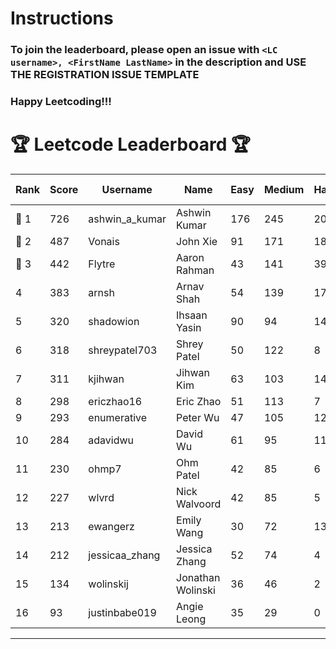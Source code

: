 # Instructions
### To join the leaderboard, please open an issue with `<LC username>, <FirstName LastName>` in the description and USE THE REGISTRATION ISSUE TEMPLATE
### Happy Leetcoding!!!


# 🏆 Leetcode Leaderboard 🏆

| Rank | Score | Username       | Name | Easy | Medium | Hard | Problems Solved |
|------|----------------|-----------------|-------------------|--------------|--------------|--------------|--------------|
| 🥇 1 | 726 | ashwin_a_kumar | Ashwin Kumar | 176 | 245 | 20 | 441 |
| 🥈 2 | 487 | Vonais | John Xie | 91 | 171 | 18 | 280 |
| 🥉 3 | 442 | Flytre | Aaron Rahman | 43 | 141 | 39 | 223 |
| 4 | 383 | arnsh | Arnav Shah | 54 | 139 | 17 | 210 |
| 5 | 320 | shadowion | Ihsaan Yasin | 90 | 94 | 14 | 198 |
| 6 | 318 | shreypatel703 | Shrey Patel | 50 | 122 | 8 | 180 |
| 7 | 311 | kjihwan | Jihwan Kim | 63 | 103 | 14 | 180 |
| 8 | 298 | ericzhao16 | Eric Zhao | 51 | 113 | 7 | 171 |
| 9 | 293 | enumerative | Peter Wu | 47 | 105 | 12 | 164 |
| 10 | 284 | adavidwu | David Wu | 61 | 95 | 11 | 167 |
| 11 | 230 | ohmp7 | Ohm Patel | 42 | 85 | 6 | 133 |
| 12 | 227 | wlvrd | Nick Walvoord | 42 | 85 | 5 | 132 |
| 13 | 213 | ewangerz | Emily Wang | 30 | 72 | 13 | 115 |
| 14 | 212 | jessicaa_zhang | Jessica Zhang | 52 | 74 | 4 | 130 |
| 15 | 134 | wolinskij | Jonathan Wolinski | 36 | 46 | 2 | 84 |
| 16 | 93 | justinbabe019 | Angie Leong | 35 | 29 | 0 | 64 |
---